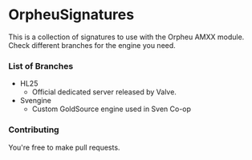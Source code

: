 # OrpheuSignatures
This is a collection of signatures to use with the Orpheu AMXX module.
Check different branches for the engine you need.
### List of Branches
- HL25
  - Official dedicated server released by Valve.
- Svengine
  - Custom GoldSource engine used in Sven Co-op
### Contributing
You're free to make pull requests.
